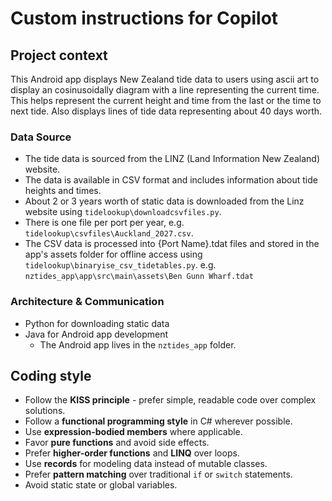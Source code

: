 # Custom instructions for Copilot

## Project context
This Android app displays New Zealand tide data to users using ascii art to display an cosinusoidally diagram with a line representing the current time. 
This helps represent the current height and time from the last or the time to next tide. Also displays lines of tide data representing about 40 days worth.

### Data Source
- The tide data is sourced from the LINZ (Land Information New Zealand) website.
- The data is available in CSV format and includes information about tide heights and times.
- About 2 or 3 years worth of static data is downloaded from the Linz website using `tidelookup\downloadcsvfiles.py`.
- There is one file per port per year, e.g. `tidelookup\csvfiles\Auckland_2027.csv`.
- The CSV data is processed into {Port Name}.tdat files and stored in the app's assets folder for offline access using `tidelookup\binaryise_csv_tidetables.py`. e.g. `nztides_app\app\src\main\assets\Ben Gunn Wharf.tdat`

### Architecture & Communication
- Python for downloading static data
- Java for Android app development
    - The Android app lives in the `nztides_app` folder.


## Coding style
- Follow the **KISS principle** - prefer simple, readable code over complex solutions.
- Follow a **functional programming style** in C# wherever possible.
- Use **expression-bodied members** where applicable.
- Favor **pure functions** and avoid side effects.
- Prefer **higher-order functions** and **LINQ** over loops.
- Use **records** for modeling data instead of mutable classes.
- Prefer **pattern matching** over traditional `if` or `switch` statements.
- Avoid static state or global variables.

